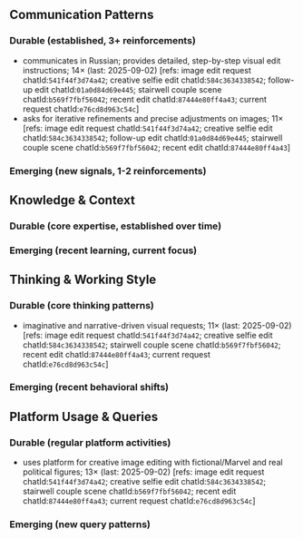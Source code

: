 ## Communication Patterns
### Durable (established, 3+ reinforcements)
- communicates in Russian; provides detailed, step-by-step visual edit instructions; 14× (last: 2025-09-02) [refs: image edit request chatId:`541f44f3d74a42`; creative selfie edit chatId:`584c3634338542`; follow-up edit chatId:`01a0d84d69e445`; stairwell couple scene chatId:`b569f7fbf56042`; recent edit chatId:`87444e80ff4a43`; current request chatId:`e76cd8d963c54c`]
- asks for iterative refinements and precise adjustments on images; 11× [refs: image edit request chatId:`541f44f3d74a42`; creative selfie edit chatId:`584c3634338542`; follow-up edit chatId:`01a0d84d69e445`; stairwell couple scene chatId:`b569f7fbf56042`; recent edit chatId:`87444e80ff4a43`]

### Emerging (new signals, 1-2 reinforcements)

## Knowledge & Context
### Durable (core expertise, established over time)

### Emerging (recent learning, current focus)

## Thinking & Working Style
### Durable (core thinking patterns)
- imaginative and narrative-driven visual requests; 11× (last: 2025-09-02) [refs: image edit request chatId:`541f44f3d74a42`; creative selfie edit chatId:`584c3634338542`; stairwell couple scene chatId:`b569f7fbf56042`; recent edit chatId:`87444e80ff4a43`; current request chatId:`e76cd8d963c54c`]

### Emerging (recent behavioral shifts)

## Platform Usage & Queries
### Durable (regular platform activities)
- uses platform for creative image editing with fictional/Marvel and real political figures; 13× (last: 2025-09-02) [refs: image edit request chatId:`541f44f3d74a42`; creative selfie edit chatId:`584c3634338542`; stairwell couple scene chatId:`b569f7fbf56042`; recent edit chatId:`87444e80ff4a43`; current request chatId:`e76cd8d963c54c`]

### Emerging (new query patterns)